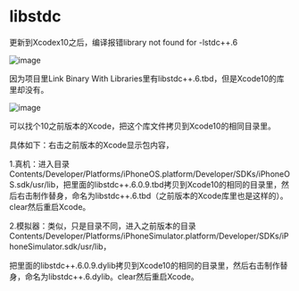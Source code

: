 # libstdc

更新到Xcodex10之后，编译报错library not found for -lstdc++.6

![image](https://github.com/liuyongfa/libstdc/blob/master/y.png)

因为项目里Link Binary With Libraries里有libstdc++.6.tbd，但是Xcode10的库里却没有。

![image](https://github.com/liuyongfa/libstdc/blob/master/z.png)

可以找个10之前版本的Xcode，把这个库文件拷贝到Xcode10的相同目录里。

具体如下：右击之前版本的Xcode显示包内容，

1.真机：进入目录Contents/Developer/Platforms/iPhoneOS.platform/Developer/SDKs/iPhoneOS.sdk/usr/lib，把里面的libstdc++.6.0.9.tbd拷贝到Xcode10的相同的目录里，然后右击制作替身，命名为libstdc++.6.tbd（之前版本的Xcode库里也是这样的）。clear然后重启Xcode。

2.模拟器：类似，只是目录不同，进入之前版本的目录Contents/Developer/Platforms/iPhoneSimulator.platform/Developer/SDKs/iPhoneSimulator.sdk/usr/lib，

把里面的libstdc++.6.0.9.dylib拷贝到Xcode10的相同的目录里，然后右击制作替身，命名为libstdc++.6.dylib。clear然后重启Xcode。

 
